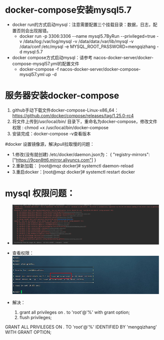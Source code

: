 # docker-compose安装mysql5.7
    
 - docker run的方式启动mysql：注意需要配置三个挂载目录：数据，日志，配置否则会出现报错。 
    * docker run -p 3306:3306 --name mysql5.7ByRun  --privileged=true -v /data/log:/var/log/mysql -v /data/data:/var/lib/mysql -v /data/conf:/etc/mysql -e MYSQL_ROOT_PASSWORD=mengqizhang -d mysql:5.7
 - docker compose方式启动mysql：请参考 nacos-docker-server/docker-compose-mysql57.yml的配置文件
    * docker-compose -f nacos-docker-server/docker-compose-mysql57.yml up -d
    


# 服务器安装docker-compose 
1. github手动下载文件docker-compose-Linux-x86_64：https://github.com/docker/compose/releases/tag/1.25.0-rc4
2. 将文件上传到/usr/local/bin/ 目录下，重命名为docker-compose，修改文件权限 : chmod +x /usr/local/bin/docker-compose
3. 安装完成：docker-compose -v查看版本


#docker 设置镜像源，解决pull拉取慢的问题：
- 1.修改(没有就创建) /etc/docker/daemon.json为：
   {
    "registry-mirrors": ["https://9cpn8tt6.mirror.aliyuncs.com"]
   }
- 2.重新加载：  [root@mqz docker]# systemctl daemon-reload
- 3.重启docker：[root@mqz docker]# systemctl restart docker



# mysql 权限问题： 
 - ![权限问题](images/mysql权限问题.png)
 
 - 查看权限： ![查看权限](images/查看mysql权限.png)
 
 - 解决： 
   1. grant all privileges on *.* to 'root'@'%' with grant option;
   2. flush privileges;
 
 
 
 GRANT ALL PRIVILEGES ON *.* TO 'root'@'%' IDENTIFIED BY 'mengqizhang' WITH GRANT OPTION;







